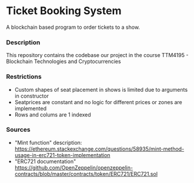 # Ticket Booking System
A blockchain based program to order tickets to a show.
  
### Description
This repository contains the codebase our project in the course TTM4195 - Blockchain Technologies and Cryptocurrencies


### Restrictions
* Custom shapes of seat placement in shows is limited due to arguments in constructor
* Seatprices are constant and no logic for different prices or zones are implemented
* Rows and colums are 1 indexed

### Sources
* "Mint function" description: https://ethereum.stackexchange.com/questions/58935/mint-method-usage-in-erc721-token-implementation  
* "ERC721 documentation" https://github.com/OpenZeppelin/openzeppelin-contracts/blob/master/contracts/token/ERC721/ERC721.sol

